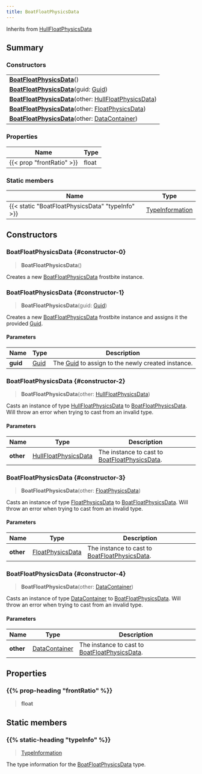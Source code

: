 ```yaml
---
title: BoatFloatPhysicsData
---
```


Inherits from 
[HullFloatPhysicsData](/vext/ref/fb/hullfloatphysicsdata)

## Summary
### Constructors
| |
| ----------- |
| **[BoatFloatPhysicsData](#constructor-0)**() |
| **[BoatFloatPhysicsData](#constructor-1)**(guid: [Guid](/vext/ref/shared/class/guid)) |
| **[BoatFloatPhysicsData](#constructor-2)**(other: [HullFloatPhysicsData](/vext/ref/fb/hullfloatphysicsdata)) |
| **[BoatFloatPhysicsData](#constructor-3)**(other: [FloatPhysicsData](/vext/ref/fb/floatphysicsdata)) |
| **[BoatFloatPhysicsData](#constructor-4)**(other: [DataContainer](/vext/ref/shared/class/datacontainer)) |

### Properties
| Name | Type |
| ---- | ---- |
| {{< prop "frontRatio" >}} | float |

### Static members
| Name | Type |
| ---- | ---- |
| {{< static "BoatFloatPhysicsData" "typeInfo" >}} | [TypeInformation](/vext/ref/shared/class/typeinformation) |

## Constructors
### BoatFloatPhysicsData {#constructor-0}
> **BoatFloatPhysicsData**()

Creates a new [BoatFloatPhysicsData](/vext/ref/fb/boatfloatphysicsdata) frostbite instance.

### BoatFloatPhysicsData {#constructor-1}
> **BoatFloatPhysicsData**(guid: [Guid](/vext/ref/shared/class/guid))

Creates a new [BoatFloatPhysicsData](/vext/ref/fb/boatfloatphysicsdata) frostbite instance and assigns it the provided [Guid](/vext/ref/shared/class/guid).

#### Parameters
| Name | Type | Description |
| ---- | ---- | ----------- |
| **guid** | [Guid](/vext/ref/shared/class/guid) | The [Guid](/vext/ref/shared/class/guid) to assign to the newly created instance. |

### BoatFloatPhysicsData {#constructor-2}
> **BoatFloatPhysicsData**(other: [HullFloatPhysicsData](/vext/ref/fb/hullfloatphysicsdata))

Casts an instance of type [HullFloatPhysicsData](/vext/ref/fb/hullfloatphysicsdata) to [BoatFloatPhysicsData](/vext/ref/fb/boatfloatphysicsdata). Will throw an error when trying to cast from an invalid type.

#### Parameters
| Name | Type | Description |
| ---- | ---- | ----------- |
| **other** | [HullFloatPhysicsData](/vext/ref/fb/hullfloatphysicsdata) | The instance to cast to [BoatFloatPhysicsData](/vext/ref/fb/boatfloatphysicsdata). |

### BoatFloatPhysicsData {#constructor-3}
> **BoatFloatPhysicsData**(other: [FloatPhysicsData](/vext/ref/fb/floatphysicsdata))

Casts an instance of type [FloatPhysicsData](/vext/ref/fb/floatphysicsdata) to [BoatFloatPhysicsData](/vext/ref/fb/boatfloatphysicsdata). Will throw an error when trying to cast from an invalid type.

#### Parameters
| Name | Type | Description |
| ---- | ---- | ----------- |
| **other** | [FloatPhysicsData](/vext/ref/fb/floatphysicsdata) | The instance to cast to [BoatFloatPhysicsData](/vext/ref/fb/boatfloatphysicsdata). |

### BoatFloatPhysicsData {#constructor-4}
> **BoatFloatPhysicsData**(other: [DataContainer](/vext/ref/shared/class/datacontainer))

Casts an instance of type [DataContainer](/vext/ref/shared/class/datacontainer) to [BoatFloatPhysicsData](/vext/ref/fb/boatfloatphysicsdata). Will throw an error when trying to cast from an invalid type.

#### Parameters
| Name | Type | Description |
| ---- | ---- | ----------- |
| **other** | [DataContainer](/vext/ref/shared/class/datacontainer) | The instance to cast to [BoatFloatPhysicsData](/vext/ref/fb/boatfloatphysicsdata). |

## Properties
### {{% prop-heading "frontRatio" %}}
> **float**

## Static members
### {{% static-heading "typeInfo" %}}
> [TypeInformation](/vext/ref/shared/class/typeinformation)

The type information for the [BoatFloatPhysicsData](/vext/ref/fb/boatfloatphysicsdata) type.

